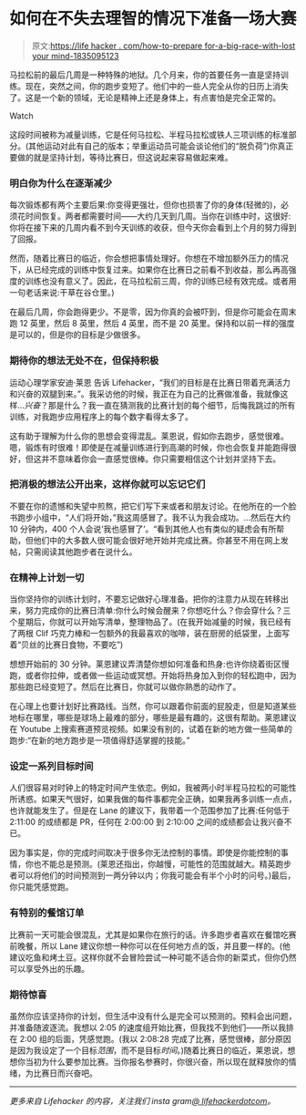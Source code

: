# 如何在不失去理智的情况下准备一场大赛

> 原文:[https://life hacker . com/how-to-prepare for-a-big-race-with-lost your mind-1835095123](https://lifehacker.com/how-to-prepare-for-a-big-race-without-losing-your-mind-1835095123)

马拉松前的最后几周是一种特殊的地狱。几个月来，你的首要任务一直是坚持训练。现在，突然之间，你的跑步变短了。他们中的一些人完全从你的日历上消失了。这是一个新的领域，无论是精神上还是身体上，有点害怕是完全正常的。

Watch

这段时间被称为减量训练，它是任何马拉松、半程马拉松或铁人三项训练的标准部分。(其他运动对此有自己的版本；举重运动员可能会谈论他们的“脱负荷”)你真正要做的就是坚持计划，等待比赛日，但这说起来容易做起来难。

### 明白你为什么在逐渐减少

每次锻炼都有两个主要后果:你变得更强壮，但你也损害了你的身体(轻微的)，必须花时间恢复。两者都需要时间——大约几天到几周。当你在训练中时，这很好:你将在接下来的几周内看不到今天训练的收获，但今天你会看到上个月的努力得到了回报。

然而，随着比赛日的临近，你会想把事情处理好。你想在不增加额外压力的情况下，从已经完成的训练中恢复过来。如果你在比赛日之前看不到收益，那么再高强度的训练也没有意义了。因此，在马拉松前三周，你的训练已经有效完成。或者用一句老话来说:干草在谷仓里。)

在最后几周，你会跑得更少。不是零，因为你真的会被吓到，但是你可能会在周末跑 12 英里，然后 8 英里，然后 4 英里，而不是 20 英里。保持和以前一样的强度是可以的，但是你的目标是少做很多。

### 期待你的想法无处不在，但保持积极

运动心理学家安迪·莱恩 告诉 Lifehacker，“我们的目标是在比赛日带着充满活力和兴奋的双腿到来。”。我采访他的时候，我正在为自己的比赛做准备，我就像这样...*兴奋*？那是什么？我一直在猜测我的比赛计划的每个细节，后悔我跳过的所有训练，对我跑步应用程序上的每个数字看得太多了。

这有助于理解为什么你的思想会变得混乱。莱恩说，假如你去跑步，感觉很难。嗯，锻炼有时很难！即使是在减量训练进行到高潮的时候，你也会恢复并能跑得很好，但这并不意味着你会一直感觉很棒。你只需要相信这个计划并坚持下去。

### 把消极的想法公开出来，这样你就可以忘记它们

不要在你的遗憾和失望中煎熬，把它们写下来或者和朋友讨论。在他所在的一个脸书跑步小组中，“人们将开始，”我这周感冒了。我不认为我会成功。...然后在大约 10 分钟内，400 个人会说‘我也感冒了’。“看到其他人也有类似的疑虑会有所帮助，但他们中的大多数人很可能会很好地开始并完成比赛。你甚至不用在网上发帖，只需阅读其他跑步者在说什么。

### 在精神上计划一切

当你坚持你的训练计划时，不要忘记做好心理准备。把你的注意力从现在转移出来，努力完成你的比赛日清单:你什么时候会醒来？你想吃什么？你会穿什么？三个星期后，你就可以开始写清单，整理物品了。(在我开始减量的时候，我已经有了两根 Clif 巧克力棒和一包额外的我最喜欢的咖啡，装在厨房的纸袋里，上面写着“贝丝的比赛日食物，不要吃”)

想想开始前的 30 分钟。莱恩建议弄清楚你想如何准备和热身:也许你绕着街区慢跑，或者你拉伸，或者做一些运动或冥想。开始将热身加入到你的轻松跑中，因为那些跑已经变短了。然后在比赛日，你就可以做你熟悉的动作了。

在心理上也要计划好比赛路线。当然，你可以跟着你前面的屁股走，但是知道某些地标在哪里，哪些是球场上最难的部分，哪些是最有趣的，这很有帮助。莱恩建议在 Youtube 上搜索赛道预览视频。如果没有别的，试着在新的地方做一些简单的跑步:“在新的地方跑步是一项值得舒适掌握的技能。”

### 设定一系列目标时间

人们很容易对时钟上的特定时间产生依恋。例如，我被两小时半程马拉松的可能性所诱惑。如果天气很好，如果我做的每件事都完全正确，如果我再多训练一点点，也许就能发生了。但是在 Lane 的建议下，我带着一个范围参加了比赛:任何低于 2:11:00 的成绩都是 PR，任何在 2:00:00 到 2:10:00 之间的成绩都会让我兴奋不已。

因为事实是，你的完成时间取决于很多你无法控制的事情。即使是你能控制的事情，你也不能总是预测。(莱恩还指出，你越慢，可能性的范围就越大。精英跑步者可以将他们的时间预测到一两分钟以内；你我可能会有半个小时的问号。)最后，你只能凭感觉跑。

### 有特别的餐馆订单

比赛前一天可能会很混乱，尤其是如果你在旅行的话。许多跑步者喜欢在餐馆吃赛前晚餐，所以 Lane 建议你想一种你可以在任何地方点的饭，并且要一样的。(他建议吃鱼和烤土豆。这样你就不会冒险尝试一种可能不适合你的新菜式，但你仍然可以享受外出的乐趣。

### 期待惊喜

虽然你应该坚持你的计划，但生活中没有什么是完全可以预测的。预料会出问题，并准备随波逐流。我想以 2:05 的速度组开始比赛，但我找不到他们——所以我排在 2:00 组的后面，凭感觉跑。(我以 2:08:28 完成了比赛，感觉很棒，部分原因是因为我设定了一个目标*范围*，而不是目标*时间*。)随着比赛日的临近，莱恩说，想想你当初为什么要参加比赛。当你报名参赛时，你很兴奋，所以现在就释放你的情绪，为比赛日而兴奋吧。

* * *

*更多来自 Lifehacker 的内容，关注我们 insta gram*[*@ lifehackerdotcom*](https://www.instagram.com/lifehackerdotcom/)*。*